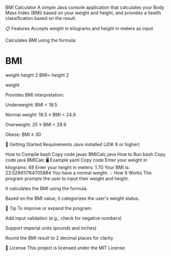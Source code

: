 BMI Calculator
A simple Java console application that calculates your Body Mass Index (BMI) based on your weight and height, and provides a health classification based on the result.

📋 Features
Accepts weight in kilograms and height in meters as input

Calculates BMI using the formula:

BMI
=
weight
height
2
BMI= 
height 
2
 
weight
​
 
Provides BMI interpretation:

Underweight: BMI < 18.5

Normal weight: 18.5 ≤ BMI < 24.9

Overweight: 25 ≤ BMI < 29.9

Obese: BMI ≥ 30

🚀 Getting Started
Requirements
Java installed (JDK 8 or higher)

How to Compile
bash
Copy code
javac BMICalc.java
How to Run
bash
Copy code
java BMICalc
🖥️ Example
yaml
Copy code
Enter your weight in kilograms: 68
Enter your height in meters: 1.70
Your BMI is: 23.529411764705884
You have a normal weight.
💡 How It Works
The program prompts the user to input their weight and height.

It calculates the BMI using the formula.

Based on the BMI value, it categorizes the user's weight status.

🧠 Tip
To improve or expand the program:

Add input validation (e.g., check for negative numbers)

Support imperial units (pounds and inches)

Round the BMI result to 2 decimal places for clarity

📄 License
This project is licensed under the MIT License.

